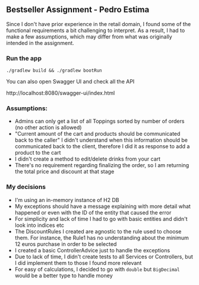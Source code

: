 ## Bestseller Assignment - Pedro Estima

Since I don't have prior experience in the retail domain, I found some of the functional requirements a bit challenging to interpret.
As a result, I had to make a few assumptions, which may differ from what was originally intended in the assignment. 

### Run the app

```
./gradlew build && ./gradlew bootRun
```

You can also open Swagger UI and check all the API

http://localhost:8080/swagger-ui/index.html

### Assumptions:

- Admins can only get a list of all Toppings sorted by number of orders (no other action is allowed)
- "Current amount of the cart and products should be communicated back to the caller" I didn't understand when this information
  should be communicated back to the client, therefore I did it as response to add a product to the cart
- I didn't create a method to edit/delete drinks from your cart
- There's no requirement regarding finalizing the order, so I am returning the total price and discount at that stage

### My decisions

- I'm using an in-memory instance of H2 DB
- My exceptions should have a message explaining with more detail what happened or even with the ID of the entity that caused the error
- For simplicity and lack of time I had to go with basic entities and didn't look into indices etc
- The DiscountRules I created are agnostic to the rule used to choose them. For instance, the Rule1 has no understanding about the minimum 12 euros purchase in order to be selected 
- I created a basic ControllerAdvice just to handle the exceptions
- Due to lack of time, I didn't create tests to all Services or Controllers, but I did implement them to those I found more relevant
- For easy of calculations, I decided to go with `double` but `BigDecimal` would be a better type to handle money
